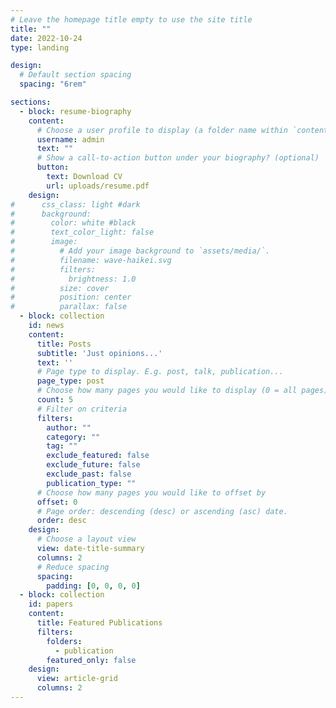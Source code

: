 ```yaml
---
# Leave the homepage title empty to use the site title
title: ""
date: 2022-10-24
type: landing

design:
  # Default section spacing
  spacing: "6rem"

sections:
  - block: resume-biography
    content:
      # Choose a user profile to display (a folder name within `content/authors/`)
      username: admin
      text: ""
      # Show a call-to-action button under your biography? (optional)
      button:
        text: Download CV
        url: uploads/resume.pdf
    design:
#      css_class: light #dark
#      background:
#        color: white #black
#        text_color_light: false
#        image:
#          # Add your image background to `assets/media/`.
#          filename: wave-haikei.svg
#          filters:
#            brightness: 1.0
#          size: cover
#          position: center
#          parallax: false
  - block: collection
    id: news
    content:
      title: Posts
      subtitle: 'Just opinions...'
      text: ''
      # Page type to display. E.g. post, talk, publication...
      page_type: post
      # Choose how many pages you would like to display (0 = all pages)
      count: 5
      # Filter on criteria
      filters:
        author: ""
        category: ""
        tag: ""
        exclude_featured: false
        exclude_future: false
        exclude_past: false
        publication_type: ""
      # Choose how many pages you would like to offset by
      offset: 0
      # Page order: descending (desc) or ascending (asc) date.
      order: desc
    design:
      # Choose a layout view
      view: date-title-summary
      columns: 2
      # Reduce spacing
      spacing:
        padding: [0, 0, 0, 0]
  - block: collection
    id: papers
    content:
      title: Featured Publications
      filters:
        folders:
          - publication
        featured_only: false
    design:
      view: article-grid
      columns: 2
---
```

